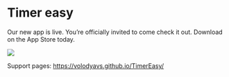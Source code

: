 # Timer easy

Our new app is live.
You’re officially invited to come check it out. Download on the App Store today.

<p>
<a href="https://apple.co/3jHaeoM">
<img src="https://github.com/VolodyaVS/TimerEasy/raw/main/image.svg">
</a>
</p>

Support pages:
https://volodyavs.github.io/TimerEasy/
